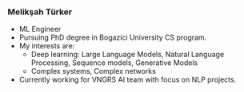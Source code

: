### Melikşah Türker
- ML Engineer
- Pursuing PhD degree in Bogazici University CS program.
- My interests are:
  - Deep learning: Large Language Models, Natural Language Processing, Sequence models, Generative Models
  - Complex systems, Complex networks
- Currently working for VNGRS AI team with focus on NLP projects.

<!--
- You can reach me via:
  - LinkedIn: https://www.linkedin.com/in/meliksahturker/
  - e-mail: turkermeliksah@hotmail.com
-->

<!--
**meliksahturker/meliksahturker** is a ✨ _special_ ✨ repository because its `README.md` (this file) appears on your GitHub profile.

Here are some ideas to get you started:

- 🔭 I’m currently working on ...
- 🌱 I’m currently learning ...
- 👯 I’m looking to collaborate on ...
- 🤔 I’m looking for help with ...
- 💬 Ask me about ...
- 📫 How to reach me: ...
- 😄 Pronouns: ...
- ⚡ Fun fact: ...
-->
